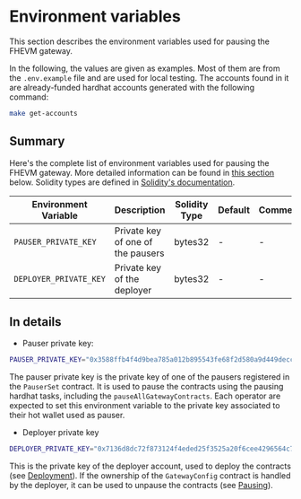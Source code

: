 # Environment variables

This section describes the environment variables used for pausing the FHEVM gateway.

In the following, the values are given as examples. Most of them are from the `.env.example` file and are used for local testing. The accounts found in it are already-funded hardhat accounts generated with the following command:

```bash
make get-accounts
```

## Summary

Here's the complete list of environment variables used for pausing the FHEVM gateway. More detailed information can be found in [this section](#in-details) below. Solidity types are defined in [Solidity's documentation](https://docs.soliditylang.org/en/latest/types.html).

| Environment Variable   | Description                       | Solidity Type | Default | Comment |
| ---------------------- | --------------------------------- | ------------- | ------- | ------- |
| `PAUSER_PRIVATE_KEY`   | Private key of one of the pausers | bytes32       | -       | -       |
| `DEPLOYER_PRIVATE_KEY` | Private key of the deployer       | bytes32       | -       | -       |

## In details

- Pauser private key:

```bash
PAUSER_PRIVATE_KEY="0x3588ffb4f4d9bea785a012b895543fe68f2d580a9d449decc91a25878064079a" # (bytes32)
```

The pauser private key is the private key of one of the pausers registered in the `PauserSet` contract. It is used to pause the contracts using the pausing hardhat tasks, including the `pauseAllGatewayContracts`. Each operator are expected to set this environment variable to the private key associated to their hot wallet used as pauser.

- Deployer private key

```bash
DEPLOYER_PRIVATE_KEY="0x7136d8dc72f873124f4eded25f3525a20f6cee4296564c76b44f1d582c57640f" # (bytes32)
```

This is the private key of the deployer account, used to deploy the contracts (see [Deployment](../deployment/env_variables.md)). If the ownership of the `GatewayConfig` contract is handled by the deployer, it can be used to unpause the contracts (see [Pausing](./pausing.md)).
